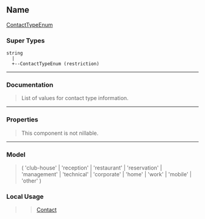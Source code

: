 ## Name ##

[ContactTypeEnum](SContactTypeEnum.md)
### Super Types ###
```
string
  |
  +--ContactTypeEnum (restriction)
```


---


### Documentation ###


> List of values for contact type information.


---



### Properties ###

> This component is not nillable.

---


### Model ###

> ( 'club-house' | 'reception' | 'restaurant' | 'reservation' | 'management' | 'technical' | 'corporate' | 'home' | 'work' | 'mobile' | 'other' )
### Local Usage ###
> > [Contact](CContact.md)